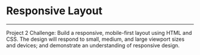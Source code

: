 # Responsive Layout
------------------------
Project 2 Challenge: Build a responsive, mobile-first layout using HTML and CSS. The design will respond to small, medium, and large viewport sizes and devices; and demonstrate an understanding of responsive design.